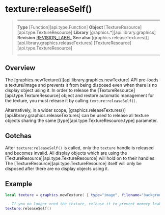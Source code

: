 # texture:releaseSelf()

> --------------------- ------------------------------------------------------------------------------------------
> __Type__              [Function][api.type.Function]
> __Object__            [TextureResource][api.type.TextureResource]
> __Library__           [graphics.*][api.library.graphics]
> __Revision__          [REVISION_LABEL](REVISION_URL)
> __See also__          [graphics.releaseTextures()][api.library.graphics.releaseTextures]
>						[TextureResource][api.type.TextureResource]
> --------------------- ------------------------------------------------------------------------------------------

## Overview

The [graphics.newTexture()][api.library.graphics.newTexture] API <nobr>pre-loads</nobr> a texture/image and prevents it from being disposed even when there is no display object using it. In order to release the [TextureResource][api.type.TextureResource] object and restore automatic management for the texture, you must release it by calling `texture:releaseSelf()`.

Alternatively, in a wider scope, [graphics.releaseTextures()][api.library.graphics.releaseTextures] can be used to release all texture objects sharing the same [type][api.type.TextureResource.type] parameter.


## Gotchas

After `texture:releaseSelf()` is called, only the `texture` handle is released and becomes invalid. All display objects which are using the [TextureResource][api.type.TextureResource] will hold on to their handles. The [TextureResource][api.type.TextureResource] itself will only be disposed after there are no display objects using it.


## Example

``````lua
local texture = graphics.newTexture( { type="image", filename="background.png" } )

-- If you no longer need the texture, release it to prevent memory leaks
texture:releaseSelf()
``````

